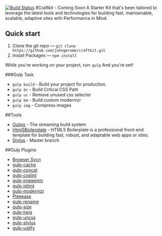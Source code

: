 [![Build Status](https://travis-ci.org/johngerome/craftkit.svg?branch=master)](https://travis-ci.org/johngerome/craftkit)
#Craftkit - Coming Soon
A Starter Kit that's been tailored to leverage the latest tools and technologies for building fast, maintainable, scalable, adaptive sites with Performance in Mind.

## Quick start
1. Clone the git repo — `git clone
   https://github.com/johngerome/craftkit.git`
2. Install Packages — `npm install`

While you're working on your project, run: `gulp` And you're set!

###Gulp Task
- `gulp build` - Build your project for production.
- `gulp bc` - Build Critical CSS Path
- `gulp uc` - Remove unused css selector
- `gulp bm` - Build custom modernizr
- `gulp img` - Compress images

##Tools
 - [Gulpjs](http://gulpjs.com/) - The streaming build system
 - [Html5Boilerplate](https://github.com/h5bp/html5-boilerplate) - HTML5 Boilerplate is a professional front-end template for building fast, robust, and adaptable web apps or sites.
 - [Stylus](http://learnboost.github.io/stylus/) - Master branch


##Gulp Plugins
- [Browser Sycn](http://www.browsersync.io/)
- [gulp-cache](https://github.com/jgable/gulp-cache)
- [gulp-concat](https://github.com/wearefractal/gulp-concat)
- [gulp-csslint](https://github.com/lazd/gulp-csslint)
- [gulp-imagemin](https://github.com/sindresorhus/gulp-imagemin)
- [gulp-jshint](https://github.com/sindresorhus/jshint-stylish)
- [gulp-modernizr](https://github.com/doctyper/gulp-modernizr)
- [Pleeease](http://pleeease.io/workflow/)
- [gulp-rename](https://github.com/hparra/gulp-rename)
- [gulp-size](https://github.com/sindresorhus/gulp-size)
- [gulp-twig](https://github.com/zimmen/gulp-twig)
- [gulp-uncss](https://github.com/addyosmani/gulp-uncss-task)
- [gulp-stylus](https://github.com/stevelacy/gulp-stylus)
- [gulp-uglify](https://github.com/terinjokes/gulp-uglify)

